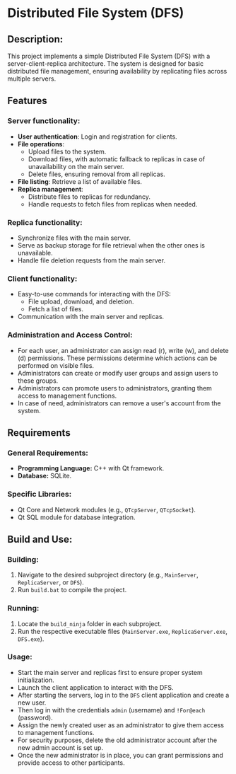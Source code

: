 # Distributed File System (DFS)

## Description:
This project implements a simple Distributed File System (DFS) with a server-client-replica architecture. The system is designed for basic distributed file management, ensuring availability by replicating files across multiple servers.

## Features

### Server functionality:
- **User authentication**: Login and registration for clients.
- **File operations**:
  - Upload files to the system.
  - Download files, with automatic fallback to replicas in case of unavailability on the main server.
  - Delete files, ensuring removal from all replicas.
- **File listing**: Retrieve a list of available files.
- **Replica management**:
  - Distribute files to replicas for redundancy.
  - Handle requests to fetch files from replicas when needed.

### Replica functionality:
- Synchronize files with the main server.
- Serve as backup storage for file retrieval when the other ones is unavailable.
- Handle file deletion requests from the main server.

### Client functionality:
- Easy-to-use commands for interacting with the DFS:
  - File upload, download, and deletion.
  - Fetch a list of files.
- Communication with the main server and replicas.

### Administration and Access Control:
- For each user, an administrator can assign read (r), write (w), and delete (d) permissions. These permissions determine which actions can be performed on visible files.
- Administrators can create or modify user groups and assign users to these groups.
- Administrators can promote users to administrators, granting them access to management functions.
- In case of need, administrators can remove a user's account from the system.

## Requirements

### General Requirements:
- **Programming Language:** C++ with Qt framework.
- **Database:** SQLite.

### Specific Libraries:
- Qt Core and Network modules (e.g., `QTcpServer`, `QTcpSocket`).
- Qt SQL module for database integration.

## Build and Use:

### Building:
1. Navigate to the desired subproject directory (e.g., `MainServer`, `ReplicaServer`, or `DFS`).
2. Run `build.bat` to compile the project.

### Running:
1. Locate the `build_ninja` folder in each subproject.
2. Run the respective executable files (`MainServer.exe`, `ReplicaServer.exe`, `DFS.exe`).

### Usage:
- Start the main server and replicas first to ensure proper system initialization.
- Launch the client application to interact with the DFS.
- After starting the servers, log in to the `DFS` client application and create a new user.
- Then log in with the credentials `admin` (username) and `!For@each` (password).
- Assign the newly created user as an administrator to give them access to management functions.
- For security purposes, delete the old administrator account after the new admin account is set up.
- Once the new administrator is in place, you can grant permissions and provide access to other participants.

